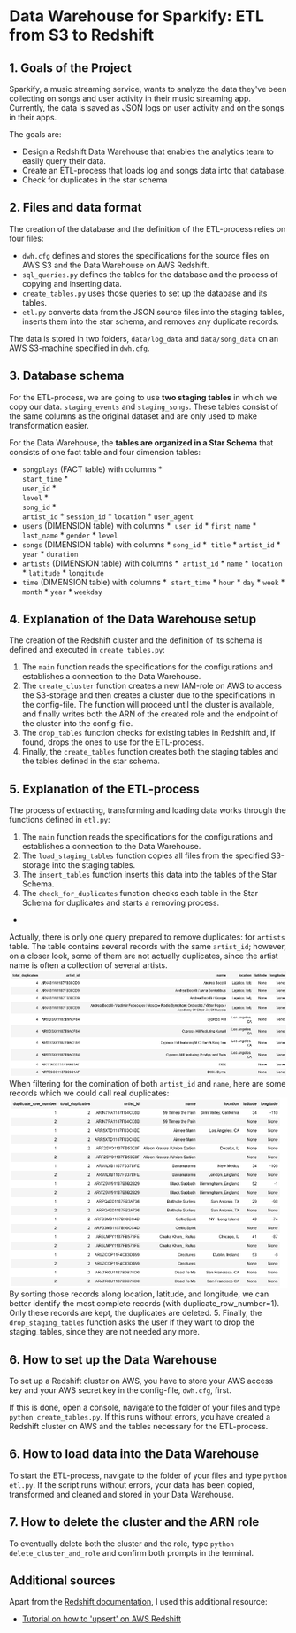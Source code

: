 # Data Warehouse for Sparkify: ETL from S3 to Redshift

## 1. Goals of the Project

Sparkify, a music streaming service, wants to analyze the data they've been collecting on songs and user activity in their music streaming app. Currently, the data is saved as JSON logs on user activity and on the songs in their apps.  

The goals are:

* Design a Redshift Data Warehouse that enables the analytics team to easily query their data.
* Create an ETL-process that loads log and songs data into that database.
* Check for duplicates in the star schema

## 2. Files and data format

The creation of the database and the definition of the ETL-process relies on four files:

* `dwh.cfg` defines and stores the specifications for the source files on AWS S3 and the Data Warehouse on AWS Redshift.
* `sql_queries.py` defines the tables for the database and the process of copying and inserting data.
* `create_tables.py` uses those queries to set up the database and its tables.
* `etl.py` converts data from the JSON source files into the staging tables, inserts them into the star schema, and removes any duplicate records.

The data is stored in two folders, `data/log_data` and `data/song_data` on an AWS S3-machine specified in `dwh.cfg`.

## 3. Database schema

For the ETL-process, we are going to use **two staging tables** in which we copy our data. `staging_events` and `staging_songs`. These tables consist of the same columns as the original dataset and are only used to make transformation easier.

For the Data Warehouse, the **tables are organized in a Star Schema** that consists of one fact table and four dimension tables:

* `songplays` (FACT table) with columns
  *  
  `start_time`
  *  
  `user_id`
  *  
  `level`
  *  
  `song_id`
  *  
  `artist_id`
  *
  `session_id`
  *
  `location`
  *
  `user_agent`
* `users` (DIMENSION table) with columns
  * 
  `user_id`
  *
  `first_name`
  *
  `last_name`
  *
  `gender`
  *
  `level`
* `songs` (DIMENSION table) with columns
  *
  `song_id`
  * 
  `title`
  *
  `artist_id`
  *
  `year`
  *
  `duration`
* `artists` (DIMENSION table) with columns
  * 
  `artist_id`
  *
  `name`
  *
  `location`
  *
  `latitude`
  *
  `longitude`
* `time` (DIMENSION table) with columns
  * 
  `start_time`
  *
  `hour`
  *
  `day`
  *
  `week`
  *
  `month`
  *
  `year`
  *
  `weekday`

## 4. Explanation of the Data Warehouse setup

The creation of the Redshift cluster and the definition of its schema is defined and executed in `create_tables.py`:

1. The `main` function reads the specifications for the configurations and establishes a connection to the Data Warehouse.
2. The `create_cluster` function creates a new IAM-role on AWS to access the S3-storage and then creates a cluster due to the specifications in the config-file. The function will proceed until the cluster is available, and finally writes both the ARN of the created role and the endpoint of the cluster into the config-file.
3. The `drop_tables` function checks for existing tables in Redshift and, if found, drops the ones to use for the ETL-process.
4. Finally, the `create_tables` function creates both the staging tables and the tables defined in the star schema.

## 5. Explanation of the ETL-process

The process of extracting, transforming and loading data works through the functions defined in `etl.py`:

1. The `main` function reads the specifications for the configurations and establishes a connection to the Data Warehouse.
2. The `load_staging_tables` function copies all files from the specified S3-storage into the staging tables.
3. The `insert_tables` function inserts this data into the tables of the Star Schema.
4. The `check_for_duplicates` function checks each table in the Star Schema for duplicates and starts a removing process.
  *  
  Actually, there is only one query prepared to remove duplicates: for `artists` table. The table contains several records with the same `artist_id`; however, on a closer look, some of them are not actually duplicates, since the artist name is often a collection of several artists.  
  ![Supposedly duplicates, but not really.](artists_supposed_duplicates.png)
  When filtering for the comination of both `artist_id` and `name`, here are some records which we could call real duplicates:
  ![The real duplicates](artists_real_duplicates.png)
  By sorting those records along location, latitude, and longitude, we can better identify the most complete records (with duplicate_row_number=1). Only these records are kept, the duplicates are deleted.
5. Finally, the `drop_staging_tables` function asks the user if they want to drop the staging_tables, since they are not needed any more.

## 6. How to set up the Data Warehouse

To set up a Redshift cluster on AWS, you have to store your AWS access key and your AWS secret key in the config-file, `dwh.cfg`, first.

If this is done, open a console, navigate to the folder of your files and type `python create_tables.py`. If this runs without errors, you have created a Redshift cluster on AWS and the tables necessary for the ETL-process.

## 6. How to load data into the Data Warehouse

To start the ETL-process, navigate to the folder of your files and type `python etl.py`. If the script runs without errors, your data has been copied, transformed and cleaned and stored in your Data Warehouse.

## 7. How to delete the cluster and the ARN role

To eventually delete both the cluster and the role, type `python delete_cluster_and_role` and confirm both prompts in the terminal.

## Additional sources

Apart from the [Redshift documentation](https://docs.aws.amazon.com/redshift/index.html), I used this additional resource:

* [Tutorial on how to 'upsert' on AWS Redshift](https://www.kodyaz.com/aws/delete-duplicate-rows-from-amazon-redshift-database-table-using-sql.aspx)
